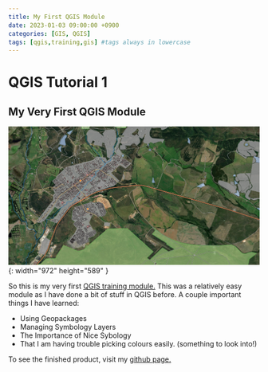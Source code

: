 ```yaml
---
title: My First QGIS Module
date: 2023-01-03 09:00:00 +0900
categories: [GIS, QGIS]
tags: [qgis,training,gis] #tags always in lowercase
---
```


# QGIS Tutorial 1

## My Very First QGIS Module

![Desktop View](https://github.com/Nathan-Shea/Nathan-Shea.github.io/blob/main/_posts/qgis1/qgis1.png?raw=true){: width="972" height="589" }


So this is my very first [QGIS training module.](https://docs.qgis.org/3.22/en/docs/training_manual/basic_map/index.html) This was a relatively easy module as I have done a bit of stuff in QGIS before. A couple important things I have learned:
- Using Geopackages
- Managing Symbology Layers
- The Importance of Nice Sybology
- That I am having trouble picking colours easily. (something to look into!)

To see the finished product, visit my [github page.](https://github.com/Nathan-Shea/QGIS-Training-Manual/blob/main/QGIS-Training-Data-release_3.22/solution/2%20Creating%20and%20Exploring%20a%20Basic%20Map)

